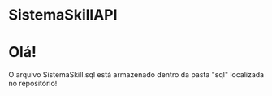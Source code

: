 # SistemaSkillAPI

<h1>Olá!</h1>

<p>O arquivo SistemaSkill.sql está armazenado dentro da pasta "sql" localizada no repositório!</p>
